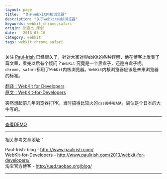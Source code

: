 ```yaml
---
layout: page
title:  "关于webkit内核浏览器"
description: "关于webkit内核浏览器"
keywords: webkit,chrome,safari
origin: 张嘉杰.原创
date:   2013-03-10
category: webkit
tags: webkit chrome safari
---
```

关注 [Paul-Irish] 已经很久了，针对大家对WebKit的各种误解，他在博客上发表了篇文章，看完以后有个疑问？`WebKit` 究竟是一个黑盒子，还是白盒子呢。`chrome`、`safari`都用了`WebKit`内核浏览器。`WebKit`内核浏览器应该是未来浏览器的标准。
<!--more-->

[翻译：WebKit for Developers]  
[原文：WebKit-for-Developers]  

突然想起前几年浏览器打PK，当时搞得比较火的`css画哆啦A梦`。貌似是个日本的大牛写的。



-----------------------

<a class="btn btn-primary btn-sm" href="/resources/demo{{ page.url}}-css3-duola.html" target="_blank">查看DEMO</a> 

-----------------------

相关参考文章地址：

Paul-Irish-blog - <http://www.paulirish.com/>  
WebKit-for-Developers - <http://www.paulirish.com/2013/webkit-for-developers/>  
淘宝官方博客 - <http://ued.taobao.org/blog/>

-----------------------

[Paul-Irish]: http://www.paulirish.com/about/
[原文：WebKit-for-Developers]: http://www.paulirish.com/2013/webkit-for-developers/
[翻译：WebKit for Developers]: http://ued.taobao.org/blog/2013/03/webkit-for-developers/